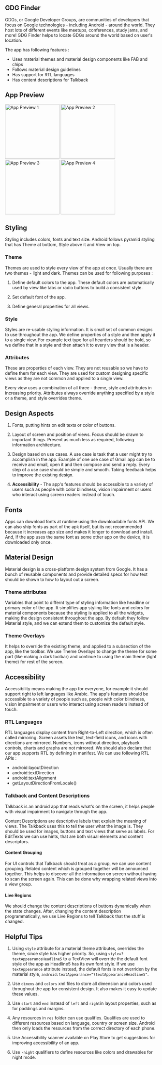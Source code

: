 ## GDG Finder ##

GDGs, or Google Developer Groups, are communities of developers that focus on Google technologies -
including Android - around the world. They host lots of different events like meetups, conferences,
study jams, and more! GDG Finder helps to locate GDGs around the world based on user's location.

The app has following features :
- Uses material themes and material design components like FAB and chips
- Follows material design guidelines
- Has support for RTL languages
- Has content descriptions for Talkback

## App Preview ##

<img src="https://github.com/pawanharariya/GDG-Finder/assets/43620548/710173f7-c2f8-4edd-9ac0-15683e2c95c5" alt="App Preview 1" width=180>
<img src="https://github.com/pawanharariya/GDG-Finder/assets/43620548/f615c8df-6354-4d09-9a09-d1e63f023d91" alt="App Preview 2" width=180>
<img src="https://github.com/pawanharariya/GDG-Finder/assets/43620548/ec264856-6e95-4aa1-a987-cebdf2297078" alt="App Preview 3" width=180>
<img src="https://github.com/pawanharariya/GDG-Finder/assets/43620548/98c54e2c-060b-4e37-8fe7-d9de2c00de11" alt="App Preview 4" width=180>

## Styling ##

Styling includes colors, fonts and text size. Android follows pyramid styling that has Theme at bottom, Style above it and View on top.

### Theme ###

Themes are used to style every view of the app at once. Usually there are two themes - light and dark. Themes can be used for following purposes :

1. Define default colors to the app. These default colors are automatically used by view like tabs or radio buttons to build a consistent style.

2. Set default font of the app.

3. Define general properties for all views.

### Style ###

Styles are re-usable styling information. It is small set of common designs to use throughout the app. We define properties of a style and then apply it to a single view. For example text type for all hearders should be bold, so we define that in a style and then attach it to every view that is a header.

### Attributes ###

These are properties of each view. They are not reusable so we have to define them for each view. They are used for custom designing specific views as they are not common and applied to a single view.

Every view uses a combination of all three - theme, style and attributes in increasing priority. Attributes always override anything specified by a style or a theme, and style overrides theme.

## Design Aspects ###

1. Fonts, putting hints on edit texts or color of buttons.

2. Layout of screen and position of views. Focus should be drawn to important things. Present as much less as required, following information architecture.

3. Design based on use cases. A use case is task that a user might try to accomplish in the app. Example of one use case of Gmail app can be to receive and email, open it and then compose and send a reply. Every step of a use case should be simple and smooth. Taking feedback helps to improve the existing design.

4. **Accessibility** - The app's features should be accessible to a variety of users such as people with color blindness, vision impairment or users who interact using screen readers instead of touch.

## Fonts ##

Apps can download fonts at runtime using the downloadable fonts API. We can also ship fonts as part of the apk itself, but its not recommended because it increases app size and makes it longer to download and install. And, If the app uses the same font as some other app on the device, it is downloaded only once.

## Material Design ##

Material design is a cross-platform design system from Google. It has a bunch of reusable components and provide detailed specs for how text should be shown to how to layout out a screen.

### Theme attributes ###
Variables that point to differnt type of styling information like headline or primary color of the app. It simplifies app styling like fonts and colors for material components because the styling is applied to all the widgets, making the design consistent throughout the app. By default they follow Material style, and we can extend them to customize the default style.

### Theme Overlays ###
It helps to override the existing theme, and applied to a subsection of the app, like the toolbar. We use Theme Overlays to change the theme for some part (like making a dark toolbar) and continue to using the main theme (light theme) for rest of the screen.

## Accessibility ## 
Accessibility means making the app for everyone, for example it should support right to left languages like Arabic. The app's features should be accessible to a variety of people such as, people with color blindness, vision impairment or users who interact using screen readers instead of touch.

### RTL Languages ###
RTL languages display content from Right-to-Left direction, which is often called mirroring. Screen assets like text, text-field icons, and icons with directions are mirrored. Numbers, icons without direction, playback controls, charts and graphs are not mirrored. We should also declare that our app supports RTL by defining in manifest. We can use following RTL APIs :

- android:layoutDirection
- android:textDirection
- android:textAlignment
- getLayoutDirectionFromLocale()

### Talkback and Content Descriptions ###
Talkback is an android app that reads what's on the screen, it helps people with visual impairment to navigate through the app.

Content Descriptions are descriptive labels that explain the meaning of views. The Talkback uses this to tell the user what the image is. They should be used for images, buttons and text views that serve as labels. For EditTexts we can use hints, that are both visual elements and content descriptors.

#### Content Grouping ####
For UI controls that Talkback should treat as a group, we can use content grouping. Related content which is grouped together will be announced together. This helps to discover all the information on screen without having to scan the screen again. This can be done why wrapping related views into a view group.

#### Live Regions ####
We should change the content descriptions of buttons dynamically when the state changes. After, changing the content description programmatically, we use Live Regions to tell Talkback that the stuff is changed.

## Helpful Tips ##

1. Using `style` attribute for a material theme attributes, overrides the theme, since style has higher priority. So, using `style=?textAppearanceHeadline5` to a TextView will override the default font style of the app as Headline5 has its own font style. If we use `textAppearance` attribute instead, the default fonts is not overriden by the material style, `android:textAppearance="?textAppearanceHeadline5"`.

2. Use `dimens` and `colors` xml files to store all dimension and colors used throughout the app for consistent design. It also makes it easy to update these values.

3. Use `start` and `end` instead of `left` and `right`in layout properties, such as for paddings and margins.

4. Any resources in `res` folder can use qualifies. Qualifies are used to different resources based on language, country or screen size. Android then only loads the resources from the correct directory of each phone.

5. Use Accessibility scanner available on Play Store to get suggestions for improving accessibility of an app.

6. Use `-night` qualifiers to define resources like colors and drawables for night mode.